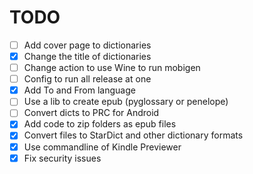 # TODO
- [ ] Add cover page to dictionaries
- [X] Change the title of dictionaries
- [ ] Change action to use Wine to run mobigen
- [ ] Config to run all release at one		
- [X] Add To and From language
- [ ] Use a lib to create epub (pyglossary or penelope)
- [ ] Convert dicts to PRC for Android
- [x] Add code to zip folders as epub files
- [X] Convert files to StarDict and other dictionary formats
- [X] Use commandline of Kindle Previewer
- [X] Fix security issues
